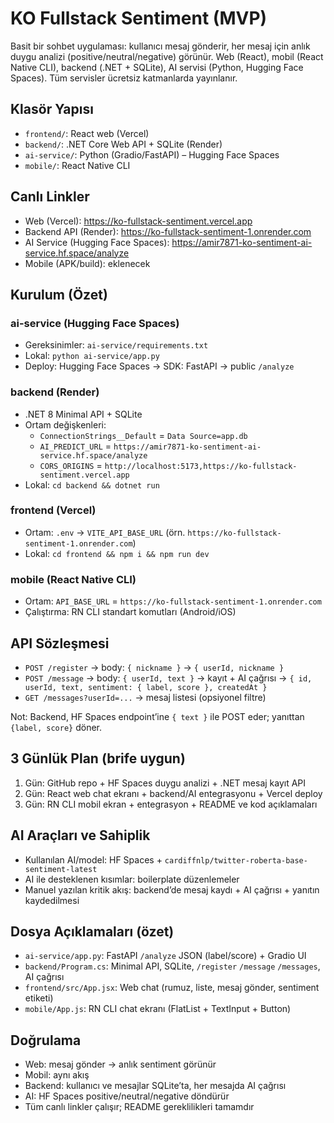 # KO Fullstack Sentiment (MVP)

Basit bir sohbet uygulaması: kullanıcı mesaj gönderir, her mesaj için anlık duygu analizi (positive/neutral/negative) görünür. Web (React), mobil (React Native CLI), backend (.NET + SQLite), AI servisi (Python, Hugging Face Spaces). Tüm servisler ücretsiz katmanlarda yayınlanır.

## Klasör Yapısı
- `frontend/`: React web (Vercel)
- `backend/`: .NET Core Web API + SQLite (Render)
- `ai-service/`: Python (Gradio/FastAPI) – Hugging Face Spaces
- `mobile/`: React Native CLI

## Canlı Linkler
- Web (Vercel): https://ko-fullstack-sentiment.vercel.app
- Backend API (Render): https://ko-fullstack-sentiment-1.onrender.com
- AI Service (Hugging Face Spaces): https://amir7871-ko-sentiment-ai-service.hf.space/analyze
- Mobile (APK/build): eklenecek

## Kurulum (Özet)
### ai-service (Hugging Face Spaces)
- Gereksinimler: `ai-service/requirements.txt`
- Lokal: `python ai-service/app.py`
- Deploy: Hugging Face Spaces → SDK: FastAPI → public `/analyze`

### backend (Render)
- .NET 8 Minimal API + SQLite
- Ortam değişkenleri:
  - `ConnectionStrings__Default` = `Data Source=app.db`
  - `AI_PREDICT_URL` = `https://amir7871-ko-sentiment-ai-service.hf.space/analyze`
  - `CORS_ORIGINS` = `http://localhost:5173,https://ko-fullstack-sentiment.vercel.app`
- Lokal: `cd backend && dotnet run`

### frontend (Vercel)
- Ortam: `.env` → `VITE_API_BASE_URL` (örn. `https://ko-fullstack-sentiment-1.onrender.com`)
- Lokal: `cd frontend && npm i && npm run dev`

### mobile (React Native CLI)
- Ortam: `API_BASE_URL` = `https://ko-fullstack-sentiment-1.onrender.com`
- Çalıştırma: RN CLI standart komutları (Android/iOS)

## API Sözleşmesi
- `POST /register` → body: `{ nickname }` → `{ userId, nickname }`
- `POST /message` → body: `{ userId, text }` → kayıt + AI çağrısı → `{ id, userId, text, sentiment: { label, score }, createdAt }`
- `GET /messages?userId=...` → mesaj listesi (opsiyonel filtre)

Not: Backend, HF Spaces endpoint’ine `{ text }` ile POST eder; yanıttan `{label, score}` döner.

## 3 Günlük Plan (brife uygun)
1. Gün: GitHub repo + HF Spaces duygu analizi + .NET mesaj kayıt API
2. Gün: React web chat ekranı + backend/AI entegrasyonu + Vercel deploy
3. Gün: RN CLI mobil ekran + entegrasyon + README ve kod açıklamaları

## AI Araçları ve Sahiplik
- Kullanılan AI/model: HF Spaces + `cardiffnlp/twitter-roberta-base-sentiment-latest`
- AI ile desteklenen kısımlar: boilerplate düzenlemeler
- Manuel yazılan kritik akış: backend’de mesaj kaydı + AI çağrısı + yanıtın kaydedilmesi

## Dosya Açıklamaları (özet)
- `ai-service/app.py`: FastAPI `/analyze` JSON (label/score) + Gradio UI
- `backend/Program.cs`: Minimal API, SQLite, `/register` `/message` `/messages`, AI çağrısı
- `frontend/src/App.jsx`: Web chat (rumuz, liste, mesaj gönder, sentiment etiketi)
- `mobile/App.js`: RN CLI chat ekranı (FlatList + TextInput + Button)

## Doğrulama
- Web: mesaj gönder → anlık sentiment görünür
- Mobil: aynı akış
- Backend: kullanıcı ve mesajlar SQLite’ta, her mesajda AI çağrısı
- AI: HF Spaces positive/neutral/negative döndürür
- Tüm canlı linkler çalışır; README gereklilikleri tamamdır
